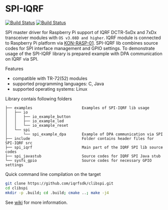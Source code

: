 # SPI-IQRF

[![Build Status](https://travis-ci.org/iqrfsdk/clibspi.svg?branch=master)](https://travis-ci.org/iqrfsdk/clibspi)
[![Build Status](https://img.shields.io/appveyor/ci/spinarr/clibspi/master.svg)](https://ci.appveyor.com/project/spinarr/clibspi)

SPI master driver for Raspberry Pi support of IQRF DCTR-5xDx and 7xDx transceiver modules with `OS v3.08D and higher`.
IQRF module is connected to Raspberry Pi platform via [KON-RASP-01](http://www.iqrf.org/products/kon-rasp-01).
SPI-IQRF lib combines source codes for SPI interface management and GPIO settings.
To demonstrate usage of the SPI-IQRF library is prepared example with DPA communication on IQRF via SPI.

Features
*   compatible with TR-72(52) modules
*   supported programming languages: C, Java
*   supported operating systems: Linux


Library contais following folders
```
├── examples                      Examples of SPI-IQRF lib usage
│   ├── io
│   │   ├── io_example_button
│   │   ├── io_example_led
│   │   └── io_example_reset
│   └── spi
│       └── spi_example_dpa       Example of DPA communication via SPI
├── include                       Folder contains header files for SPI-IQRF src
├── spi_iqrf                      Main part of the IQRF SPI lib source codes
├── spi_javastub                  Source codes for IQRF SPI Java stub
└── sysfs_gpio                    Source codes for necessary GPIO settings
```

Quick command line compilation on the target
```bash
git clone https://github.com/iqrfsdk/clibspi.git
cd clibspi
mkdir -p .build; cd .build; cmake ..; make -j4
```

See [wiki](https://github.com/MICRORISC/iqrfsdk/wiki) for more information.
